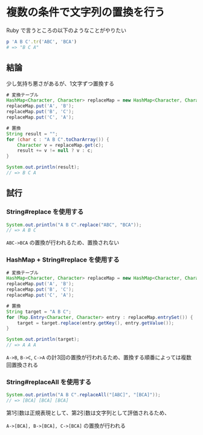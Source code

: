 # 複数の条件で文字列の置換を行う

Ruby で言うところの以下のようなことがやりたい

```rb
p 'A B C'.tr('ABC', 'BCA')
# => "B C A"
```

## 結論

少し気持ち悪さがあるが、1文字ずつ置換する

```java
# 変換テーブル
HashMap<Character, Character> replaceMap = new HashMap<Character, Character>();
replaceMap.put('A', 'B');
replaceMap.put('B', 'C');
replaceMap.put('C', 'A');

# 置換
String result = "";
for (char c : "A B C".toCharArray()) {
    Character v = replaceMap.get(c);
    result += v != null ? v : c;
}

System.out.println(result);
// => B C A
```

## 試行

### String#replace を使用する

```java
System.out.println("A B C".replace("ABC", "BCA"));
// => A B C
```

`ABC->BCA` の置換が行われるため、置換されない

### HashMap + String#replace を使用する

```java
# 変換テーブル
HashMap<Character, Character> replaceMap = new HashMap<Character, Character>();
replaceMap.put('A', 'B');
replaceMap.put('B', 'C');
replaceMap.put('C', 'A');

# 置換
String target = "A B C";
for (Map.Entry<Character, Character> entry : replaceMap.entrySet()) {
    target = target.replace(entry.getKey(), entry.getValue());
}

System.out.println(target);
// => A A A
```

`A->B`, `B->C`, `C->A` の計3回の置換が行われるため、置換する順番によっては複数回置換される

### String#replaceAll を使用する

```java
System.out.println("A B C".replaceAll("[ABC]", "[BCA]"));
// => [BCA] [BCA] [BCA]
```

第1引数は正規表現として、第2引数は文字列として評価されるため、

`A->[BCA], B->[BCA], C->[BCA]` の置換が行われる
